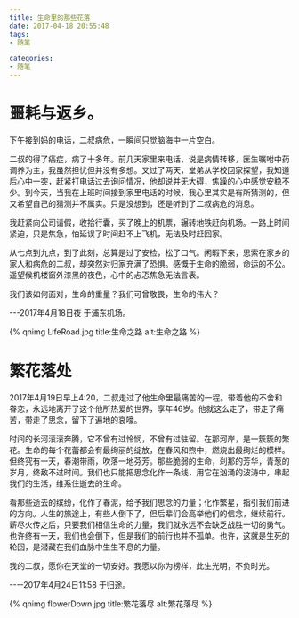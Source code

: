 ```yaml
---
title: 生命里的那些花落
date: 2017-04-18 20:55:48
tags:
- 随笔

categories:
- 随笔
---
```


# 噩耗与返乡。


下午接到妈的电话，二叔病危，一瞬间只觉脑海中一片空白。


二叔的得了癌症，病了十多年。前几天家里来电话，说是病情转移，医生嘱咐中药调养为主，我虽然担忧但并没有多想。又过了两天，堂弟从学校回家探望，我知道后心中一突，赶紧打电话过去询问情况，他却说并无大碍，焦躁的心中感觉安稳不少。到今天，当我在上班时间接到家里电话的时候，我心里其实是有所猜测的，但又希望自己的猜测并不属实。只是没想到，还是听到了二叔病危的消息。


我赶紧向公司请假，收拾行囊，买了晚上的机票，辗转地铁赶向机场。一路上时间紧迫，只是焦急，怕延误了时间赶不上飞机，无法及时赶回家。

 
从七点到九点，到了此刻，总算是过了安检，松了口气。闲暇下来，思索在家乡的家人和病危的二叔，却突然对归家充满了恐惧。感慨于生命的脆弱，命运的不公。遥望候机楼窗外漆黑的夜色，心中的忐忑焦急无法言表。


我们该如何面对，生命的重量？我们可曾敬畏，生命的伟大？


---2017年4月18日夜 于浦东机场。

{% qnimg LifeRoad.jpg title:生命之路 alt:生命之路 %}


# 繁花落处


2017年4月19日早上4:20，二叔走过了他生命里最痛苦的一程。带着他的不舍和眷恋，永远地离开了这个他所热爱的世界，享年46岁。他就这么走了，带走了痛苦，带走了思念，留下了遍地的哀嚎。


时间的长河滚滚奔腾，它不曾有过怜悯，不曾有过驻留。在那河岸，是一簇簇的繁花。生命的每个花蕾都会有最绚丽的绽放，在春风和煦中，燃烧出最绚烂的模样。但终究有一天，春潮带雨，吹落一地芬芳。那些脆弱的生命，刹那的芳华，青葱的岁月，终敌不过时间。我们也只能把思念化作一条线，用它在汹涌的波涛中，串起我们的生活，维系住逝去的生命。


看那些逝去的缤纷，化作了春泥，给予我们思念的力量；化作繁星，指引我们前进的方向。人生的旅途上，有些人倒下了，但后辈们会高举他们的信念，继续前行。薪尽火传之后，只要我们相信生命的力量，我们就永远不会缺乏战胜一切的勇气。也许终有一天，我们也会倒下，但是我们的前行也并不孤单。也许，这就是生死的轮回，是潜藏在我们血脉中生生不息的力量。


我的二叔，愿你在天堂的一切安好。我愿以你为榜样，此生光明，不负时光。


----2017年4月24日11:58 于归途。

{% qnimg flowerDown.jpg title:繁花落尽 alt:繁花落尽 %}
